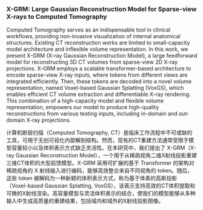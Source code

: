 ### X-GRM: Large Gaussian Reconstruction Model for Sparse-view X-rays to Computed Tomography

Computed Tomography serves as an indispensable tool in clinical workflows, providing non-invasive visualization of internal anatomical structures. Existing CT reconstruction works are limited to small-capacity model architecture and inflexible volume representation. In this work, we present X-GRM (X-ray Gaussian Reconstruction Model), a large feedforward model for reconstructing 3D CT volumes from sparse-view 2D X-ray projections. X-GRM employs a scalable transformer-based architecture to encode sparse-view X-ray inputs, where tokens from different views are integrated efficiently. Then, these tokens are decoded into a novel volume representation, named Voxel-based Gaussian Splatting (VoxGS), which enables efficient CT volume extraction and differentiable X-ray rendering. This combination of a high-capacity model and flexible volume representation, empowers our model to produce high-quality reconstructions from various testing inputs, including in-domain and out-domain X-ray projections.

计算机断层扫描（Computed Tomography, CT）是临床工作流程中不可或缺的工具，可用于无创可视化内部解剖结构。然而，现有的CT重建方法通常受限于模型容量较小以及体积表示方式缺乏灵活性。在本研究中，我们提出了 X-GRM（X-ray Gaussian Reconstruction Model），一个用于从稀疏视角二维X射线投影重建三维CT体积的大型前馈模型。X-GRM 采用可扩展的基于 Transformer 的架构对稀疏视角的 X 射线输入进行编码，能够高效整合来自不同视角的 token。随后，这些 token 被解码为一种新颖的体积表示方式，称为基于体素的高斯投影（Voxel-based Gaussian Splatting, VoxGS），该表示支持高效的CT体积提取和可微的X射线渲染。高容量模型与灵活体积表示的结合，使我们的模型能够从多种输入中生成高质量的重建结果，包括域内和域外的X射线投影图像。
